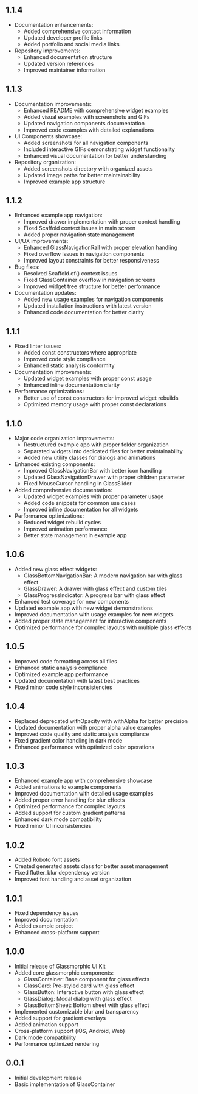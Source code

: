 ## 1.1.4

* Documentation enhancements:
  - Added comprehensive contact information
  - Updated developer profile links
  - Added portfolio and social media links
* Repository improvements:
  - Enhanced documentation structure
  - Updated version references
  - Improved maintainer information

## 1.1.3

* Documentation improvements:
  - Enhanced README with comprehensive widget examples
  - Added visual examples with screenshots and GIFs
  - Updated navigation components documentation
  - Improved code examples with detailed explanations
* UI Components showcase:
  - Added screenshots for all navigation components
  - Included interactive GIFs demonstrating widget functionality
  - Enhanced visual documentation for better understanding
* Repository organization:
  - Added screenshots directory with organized assets
  - Updated image paths for better maintainability
  - Improved example app structure

## 1.1.2

* Enhanced example app navigation:
  - Improved drawer implementation with proper context handling
  - Fixed Scaffold context issues in main screen
  - Added proper navigation state management
* UI/UX improvements:
  - Enhanced GlassNavigationRail with proper elevation handling
  - Fixed overflow issues in navigation components
  - Improved layout constraints for better responsiveness
* Bug fixes:
  - Resolved Scaffold.of() context issues
  - Fixed GlassContainer overflow in navigation screens
  - Improved widget tree structure for better performance
* Documentation updates:
  - Added new usage examples for navigation components
  - Updated installation instructions with latest version
  - Enhanced code documentation for better clarity

## 1.1.1

* Fixed linter issues:
  - Added const constructors where appropriate
  - Improved code style compliance
  - Enhanced static analysis conformity
* Documentation improvements:
  - Updated widget examples with proper const usage
  - Enhanced inline documentation clarity
* Performance optimizations:
  - Better use of const constructors for improved widget rebuilds
  - Optimized memory usage with proper const declarations

## 1.1.0

* Major code organization improvements:
  - Restructured example app with proper folder organization
  - Separated widgets into dedicated files for better maintainability
  - Added new utility classes for dialogs and animations
* Enhanced existing components:
  - Improved GlassNavigationBar with better icon handling
  - Updated GlassNavigationDrawer with proper children parameter
  - Fixed MouseCursor handling in GlassSlider
* Added comprehensive documentation:
  - Updated widget examples with proper parameter usage
  - Added code snippets for common use cases
  - Improved inline documentation for all widgets
* Performance optimizations:
  - Reduced widget rebuild cycles
  - Improved animation performance
  - Better state management in example app

## 1.0.6

* Added new glass effect widgets:
  - GlassBottomNavigationBar: A modern navigation bar with glass effect
  - GlassDrawer: A drawer with glass effect and custom tiles
  - GlassProgressIndicator: A progress bar with glass effect
* Enhanced test coverage for new components
* Updated example app with new widget demonstrations
* Improved documentation with usage examples for new widgets
* Added proper state management for interactive components
* Optimized performance for complex layouts with multiple glass effects

## 1.0.5

* Improved code formatting across all files
* Enhanced static analysis compliance
* Optimized example app performance
* Updated documentation with latest best practices
* Fixed minor code style inconsistencies

## 1.0.4

* Replaced deprecated withOpacity with withAlpha for better precision
* Updated documentation with proper alpha value examples
* Improved code quality and static analysis compliance
* Fixed gradient color handling in dark mode
* Enhanced performance with optimized color operations

## 1.0.3

* Enhanced example app with comprehensive showcase
* Added animations to example components
* Improved documentation with detailed usage examples
* Added proper error handling for blur effects
* Optimized performance for complex layouts
* Added support for custom gradient patterns
* Enhanced dark mode compatibility
* Fixed minor UI inconsistencies

## 1.0.2

* Added Roboto font assets
* Created generated assets class for better asset management
* Fixed flutter_blur dependency version
* Improved font handling and asset organization

## 1.0.1

* Fixed dependency issues
* Improved documentation
* Added example project
* Enhanced cross-platform support

## 1.0.0

* Initial release of Glassmorphic UI Kit
* Added core glassmorphic components:
  - GlassContainer: Base component for glass effects
  - GlassCard: Pre-styled card with glass effect
  - GlassButton: Interactive button with glass effect
  - GlassDialog: Modal dialog with glass effect
  - GlassBottomSheet: Bottom sheet with glass effect
* Implemented customizable blur and transparency
* Added support for gradient overlays
* Added animation support
* Cross-platform support (iOS, Android, Web)
* Dark mode compatibility
* Performance optimized rendering

## 0.0.1

* Initial development release
* Basic implementation of GlassContainer
